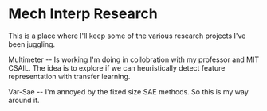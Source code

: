 # Mech Interp Research
 This is a place where I'll keep some of the various research projects I've been juggling.


 Multimeter -- Is working I'm doing in collobration with my professor and MIT CSAIL. The idea is to explore if we can heuristically detect feature representation with transfer learning. 

 Var-Sae -- I'm annoyed by the fixed size SAE methods. So this is my way around it. 
